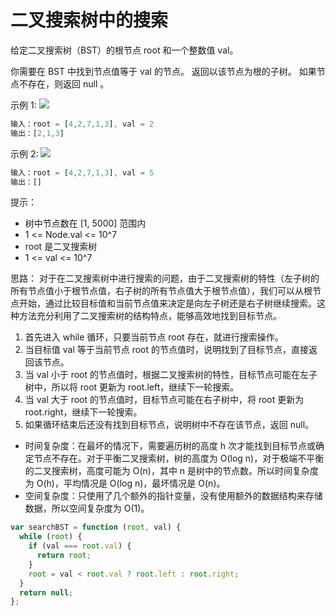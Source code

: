 # 二叉搜索树中的搜索

给定二叉搜索树（BST）的根节点 root 和一个整数值 val。

你需要在 BST 中找到节点值等于 val 的节点。 返回以该节点为根的子树。 如果节点不存在，则返回 null 。

示例 1:
![](https://assets.leetcode.com/uploads/2021/01/12/tree1.jpg)

```javascript
输入：root = [4,2,7,1,3], val = 2
输出：[2,1,3]
```

示例 2:
![](https://assets.leetcode.com/uploads/2021/01/12/tree2.jpg)

```javascript
输入：root = [4,2,7,1,3], val = 5
输出：[]
```

提示：

- 树中节点数在 [1, 5000] 范围内
- 1 <= Node.val <= 10^7
- root 是二叉搜索树
- 1 <= val <= 10^7

思路：
对于在二叉搜索树中进行搜索的问题，由于二叉搜索树的特性（左子树的所有节点值小于根节点值，右子树的所有节点值大于根节点值），我们可以从根节点开始，通过比较目标值和当前节点值来决定是向左子树还是右子树继续搜索。这种方法充分利用了二叉搜索树的结构特点，能够高效地找到目标节点。

1. 首先进入 while 循环，只要当前节点 root 存在，就进行搜索操作。
2. 当目标值 val 等于当前节点 root 的节点值时，说明找到了目标节点，直接返回该节点。
3. 当 val 小于 root 的节点值时，根据二叉搜索树的特性，目标节点可能在左子树中，所以将 root 更新为 root.left，继续下一轮搜索。
4. 当 val 大于 root 的节点值时，目标节点可能在右子树中，将 root 更新为 root.right，继续下一轮搜索。
5. 如果循环结束后还没有找到目标节点，说明树中不存在该节点，返回 null。

- 时间复杂度：在最坏的情况下，需要遍历树的高度 h 次才能找到目标节点或确定节点不存在。对于平衡二叉搜索树，树的高度为 O(log n)，对于极端不平衡的二叉搜索树，高度可能为 O(n)，其中 n 是树中的节点数。所以时间复杂度为 O(h)，平均情况是 O(log n)，最坏情况是 O(n)。
- 空间复杂度：只使用了几个额外的指针变量，没有使用额外的数据结构来存储数据，所以空间复杂度为 O(1)。

```javascript
var searchBST = function (root, val) {
  while (root) {
    if (val === root.val) {
      return root;
    }
    root = val < root.val ? root.left : root.right;
  }
  return null;
};
```
